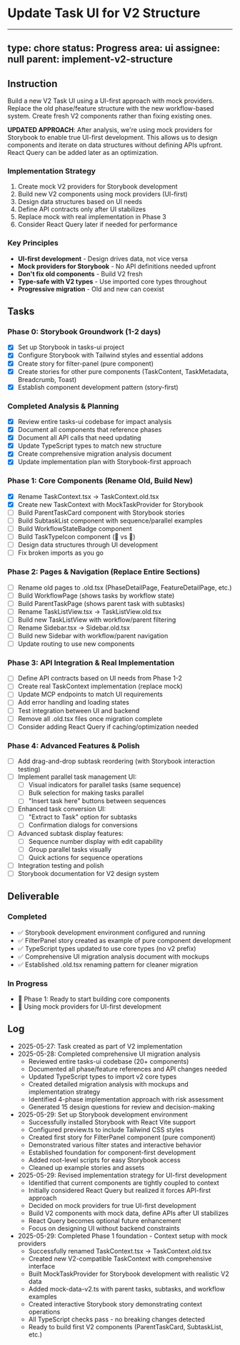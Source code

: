 # Update Task UI for V2 Structure

---
type: chore
status: Progress
area: ui
assignee: null
parent: implement-v2-structure
---


## Instruction
Build a new V2 Task UI using a UI-first approach with mock providers. Replace the old phase/feature structure with the new workflow-based system. Create fresh V2 components rather than fixing existing ones.

**UPDATED APPROACH**: After analysis, we're using mock providers for Storybook to enable true UI-first development. This allows us to design components and iterate on data structures without defining APIs upfront. React Query can be added later as an optimization.

### Implementation Strategy
1. Create mock V2 providers for Storybook development
2. Build new V2 components using mock providers (UI-first)
3. Design data structures based on UI needs
4. Define API contracts only after UI stabilizes
5. Replace mock with real implementation in Phase 3
6. Consider React Query later if needed for performance

### Key Principles
- **UI-first development** - Design drives data, not vice versa
- **Mock providers for Storybook** - No API definitions needed upfront
- **Don't fix old components** - Build V2 fresh
- **Type-safe with V2 types** - Use imported core types throughout
- **Progressive migration** - Old and new can coexist

## Tasks

### Phase 0: Storybook Groundwork (1-2 days)
- [x] Set up Storybook in tasks-ui project
- [x] Configure Storybook with Tailwind styles and essential addons
- [x] Create story for filter-panel (pure component)
- [x] Create stories for other pure components (TaskContent, TaskMetadata, Breadcrumb, Toast)
- [x] Establish component development pattern (story-first)

### Completed Analysis & Planning
- [x] Review entire tasks-ui codebase for impact analysis
- [x] Document all components that reference phases
- [x] Document all API calls that need updating
- [x] Update TypeScript types to match new structure
- [x] Create comprehensive migration analysis document
- [x] Update implementation plan with Storybook-first approach
### Phase 1: Core Components (Rename Old, Build New)
- [x] Rename TaskContext.tsx → TaskContext.old.tsx
- [x] Create new TaskContext with MockTaskProvider for Storybook
- [ ] Build ParentTaskCard component with Storybook stories
- [ ] Build SubtaskList component with sequence/parallel examples
- [ ] Build WorkflowStateBadge component
- [ ] Build TaskTypeIcon component (📁 vs 📄)
- [ ] Design data structures through UI development
- [ ] Fix broken imports as you go

### Phase 2: Pages & Navigation (Replace Entire Sections)
- [ ] Rename old pages to .old.tsx (PhaseDetailPage, FeatureDetailPage, etc.)
- [ ] Build WorkflowPage (shows tasks by workflow state)
- [ ] Build ParentTaskPage (shows parent task with subtasks)
- [ ] Rename TaskListView.tsx → TaskListView.old.tsx
- [ ] Build new TaskListView with workflow/parent filtering
- [ ] Rename Sidebar.tsx → Sidebar.old.tsx
- [ ] Build new Sidebar with workflow/parent navigation
- [ ] Update routing to use new components

### Phase 3: API Integration & Real Implementation
- [ ] Define API contracts based on UI needs from Phase 1-2
- [ ] Create real TaskContext implementation (replace mock)
- [ ] Update MCP endpoints to match UI requirements
- [ ] Add error handling and loading states
- [ ] Test integration between UI and backend
- [ ] Remove all .old.tsx files once migration complete
- [ ] Consider adding React Query if caching/optimization needed
### Phase 4: Advanced Features & Polish
- [ ] Add drag-and-drop subtask reordering (with Storybook interaction testing)
- [ ] Implement parallel task management UI:
  - [ ] Visual indicators for parallel tasks (same sequence)
  - [ ] Bulk selection for making tasks parallel
  - [ ] "Insert task here" buttons between sequences
- [ ] Enhanced task conversion UI:
  - [ ] "Extract to Task" option for subtasks
  - [ ] Confirmation dialogs for conversions
- [ ] Advanced subtask display features:
  - [ ] Sequence number display with edit capability
  - [ ] Group parallel tasks visually
  - [ ] Quick actions for sequence operations
- [ ] Integration testing and polish
- [ ] Storybook documentation for V2 design system

## Deliverable

### Completed
- ✅ Storybook development environment configured and running
- ✅ FilterPanel story created as example of pure component development
- ✅ TypeScript types updated to use core types (no v2 prefix)
- ✅ Comprehensive UI migration analysis document with mockups
- ✅ Established .old.tsx renaming pattern for cleaner migration

### In Progress
- 🔄 Phase 1: Ready to start building core components
- 🔄 Using mock providers for UI-first development

## Log
- 2025-05-27: Task created as part of V2 implementation
- 2025-05-28: Completed comprehensive UI migration analysis
  - Reviewed entire tasks-ui codebase (20+ components)
  - Documented all phase/feature references and API changes needed
  - Updated TypeScript types to import v2 core types
  - Created detailed migration analysis with mockups and implementation strategy
  - Identified 4-phase implementation approach with risk assessment
  - Generated 15 design questions for review and decision-making
- 2025-05-29: Set up Storybook development environment
  - Successfully installed Storybook with React Vite support
  - Configured preview.ts to include Tailwind CSS styles
  - Created first story for FilterPanel component (pure component)
  - Demonstrated various filter states and interactive behavior
  - Established foundation for component-first development
  - Added root-level scripts for easy Storybook access
  - Cleaned up example stories and assets
- 2025-05-29: Revised implementation strategy for UI-first development
  - Identified that current components are tightly coupled to context
  - Initially considered React Query but realized it forces API-first approach
  - Decided on mock providers for true UI-first development
  - Build V2 components with mock data, define APIs after UI stabilizes
  - React Query becomes optional future enhancement
  - Focus on designing UI without backend constraints
- 2025-05-29: Completed Phase 1 foundation - Context setup with mock providers
  - Successfully renamed TaskContext.tsx → TaskContext.old.tsx  
  - Created new V2-compatible TaskContext with comprehensive interface
  - Built MockTaskProvider for Storybook development with realistic V2 data
  - Added mock-data-v2.ts with parent tasks, subtasks, and workflow examples
  - Created interactive Storybook story demonstrating context operations
  - All TypeScript checks pass - no breaking changes detected
  - Ready to build first V2 components (ParentTaskCard, SubtaskList, etc.)
